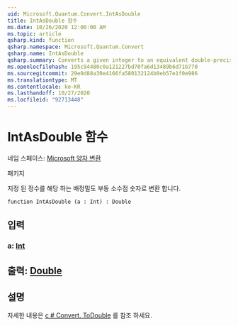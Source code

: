 ```yaml
---
uid: Microsoft.Quantum.Convert.IntAsDouble
title: IntAsDouble 함수
ms.date: 10/26/2020 12:00:00 AM
ms.topic: article
qsharp.kind: function
qsharp.namespace: Microsoft.Quantum.Convert
qsharp.name: IntAsDouble
qsharp.summary: Converts a given integer to an equivalent double-precision floating-point number.
ms.openlocfilehash: 195c94480c0a121227bd70fa6d13489b6d71b770
ms.sourcegitcommit: 29e0d88a30e4166fa580132124b0eb57e1f0e986
ms.translationtype: MT
ms.contentlocale: ko-KR
ms.lasthandoff: 10/27/2020
ms.locfileid: "92713448"
---
```

# <a name="intasdouble-function"></a>IntAsDouble 함수

네임 스페이스: [Microsoft 양자 변환](xref:Microsoft.Quantum.Convert)

패키지 [](https://nuget.org/packages/)


지정 된 정수를 해당 하는 배정밀도 부동 소수점 숫자로 변환 합니다.

```qsharp
function IntAsDouble (a : Int) : Double
```


## <a name="input"></a>입력

### <a name="a--int"></a>a: [Int](xref:microsoft.quantum.lang-ref.int)





## <a name="output--double"></a>출력: [Double](xref:microsoft.quantum.lang-ref.double)



## <a name="remarks"></a>설명

자세한 내용은 [c # Convert. ToDouble](https://docs.microsoft.com/dotnet/api/system.convert.todouble?view=netframework-4.7.1#System_Convert_ToDouble_System_Int64_) 를 참조 하세요.